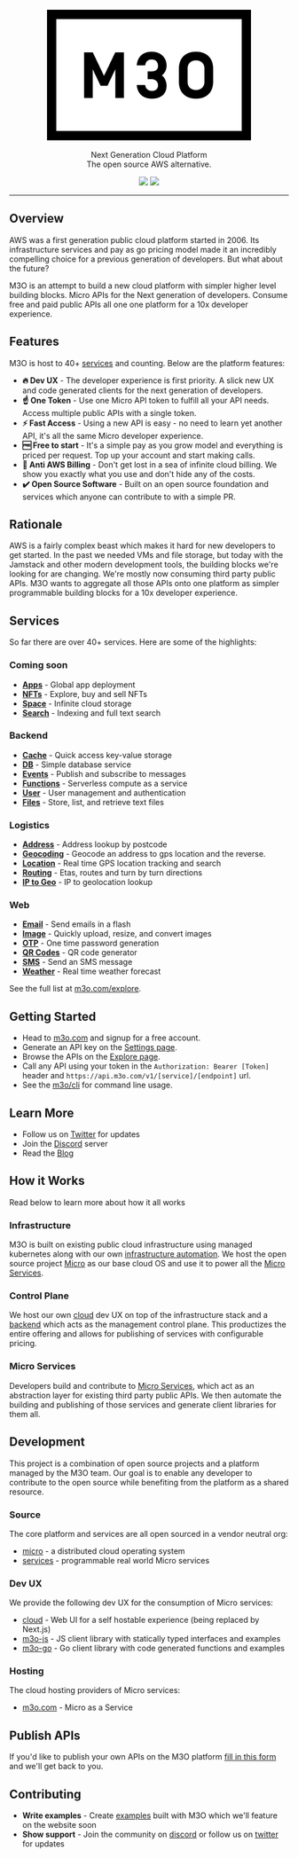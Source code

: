 <p align="center">
	<a href="https://m3o.com" style="color: #333333;">
		<img src="images/m3o.png" />
	</a>
</p>
<p align="center">Next Generation Cloud Platform<br>The open source AWS alternative.</p>
<p align="center">
	<a href="https://discord.gg/TBR9bRjd6Z"><img src="https://img.shields.io/badge/join-discord-purple"></a>
	<a href="https://m3o.com"><img src="https://img.shields.io/badge/signup-now-green"></a>
</p>

---

## Overview

AWS was a first generation public cloud platform started in 2006. Its infrastructure services and pay as go pricing model made it an incredibly 
compelling choice for a previous generation of developers. But what about the future? 

M3O is an attempt to build a new cloud platform with simpler higher level building blocks. Micro APIs for the Next generation of developers. 
Consume free and paid public APIs all one one platform for a 10x developer experience.

## Features

M3O is host to 40+ [services](#services) and counting. Below are the platform features:

- **🔥 Dev UX** - The developer experience is first priority. A slick new UX and code generated clients for the next generation of developers.
- **☝️ One Token** - Use one Micro API token to fulfill all your API needs. Access multiple public APIs with a single token.
- **⚡ Fast Access** - Using a new API is easy - no need to learn yet another API, it's all the same Micro developer experience.
- **🆓 Free to start** - It's a simple pay as you grow model and everything is priced per request. Top up your account and start making calls.
- **🚫 Anti AWS Billing** - Don't get lost in a sea of infinite cloud billing. We show you exactly what you use and don't hide any of the costs.
- **✔️ Open Source Software** - Built on an open source foundation and services which anyone can contribute to with a simple PR.

## Rationale

AWS is a fairly complex beast which makes it hard for new developers to get started. In the past we needed VMs and file storage, but today with the Jamstack 
and other modern development tools, the building blocks we're looking for are changing. We're mostly now consuming third party public APIs. M3O wants to aggregate all those APIs onto one platform as simpler programmable building blocks for a 10x developer experience.

## Services

So far there are over 40+ services. Here are some of the highlights:

### Coming soon

- [**Apps**](https://m3o.com/app) - Global app deployment
- [**NFTs**](https://m3o.com/nft) - Explore, buy and sell NFTs
- [**Space**](https://m3o.com/space) - Infinite cloud storage
- [**Search**](https://m3o.com/search) - Indexing and full text search

### Backend

- [**Cache**](https://m3o.com/cache) - Quick access key-value storage
- [**DB**](https://m3o.com/db) - Simple database service
- [**Events**](https://m3o.com/event) - Publish and subscribe to messages
- [**Functions**](https://m3o.com/function) - Serverless compute as a service
- [**User**](https://m3o.com/user) - User management and authentication
- [**Files**](https://m3o.com/file) - Store, list, and retrieve text files

### Logistics

- [**Address**](https://m3o.com/address) - Address lookup by postcode
- [**Geocoding**](https://m3o.com/geocoding) - Geocode an address to gps location and the reverse.
- [**Location**](https://m3o.com/location) - Real time GPS location tracking and search
- [**Routing**](https://m3o.com/routing) - Etas, routes and turn by turn directions
- [**IP to Geo**](https://m3o.com/ip) - IP to geolocation lookup

### Web

- [**Email**](https://m3o.com/email) - Send emails in a flash
- [**Image**](https://m3o.com/image) - Quickly upload, resize, and convert images
- [**OTP**](https://m3o.com/otp) - One time password generation
- [**QR Codes**](https://m3o.com/qr) - QR code generator
- [**SMS**](https://m3o.com/sms) - Send an SMS message
- [**Weather**](https://m3o.com/weather) - Real time weather forecast

See the full list at [m3o.com/explore](https://m3o.com/explore).

## Getting Started

- Head to [m3o.com](https://m3o.com) and signup for a free account.
- Generate an API key on the [Settings page](https://m3o.com/account/keys).
- Browse the APIs on the [Explore page](https://m3o.com/explore).
- Call any API using your token in the `Authorization: Bearer [Token]` header and `https://api.m3o.com/v1/[service]/[endpoint]` url.
- See the [m3o/cli](cli) for command line usage.

## Learn More

- Follow us on [Twitter](https://twitter.com/m3oservices) for updates
- Join the [Discord](https://discord.gg/TBR9bRjd6Z) server
- Read the [Blog](https://blog.m3o.com)

## How it Works

Read below to learn more about how it all works

### Infrastructure

M3O is built on existing public cloud infrastructure using managed kubernetes along with our own [infrastructure automation](https://github.com/m3o/platform). 
We host the open source project [Micro](https://github.com/micro/micro) as our base cloud OS and use it to power all the [Micro Services](https://github.com/micro/services).

### Control Plane

We host our own [cloud](https://github.com/m3o/cloud) dev UX on top of the infrastructure stack and a [backend](https://github.com/m3o/backend) 
which acts as the management control plane. This productizes the entire offering and allows for publishing of services with configurable pricing.

### Micro Services

Developers build and contribute to [Micro Services](https://github.com/micro/services), which act as an abstraction layer for existing third party 
public APIs. We then automate the building and publishing of those services and generate client libraries for them all. 

## Development

This project is a combination of open source projects and a platform managed by the M3O team. Our goal is to enable any developer to 
contribute to the open source while benefiting from the platform as a shared resource.

### Source

The core platform and services are all open sourced in a vendor neutral org:

- [micro](https://github.com/micro/micro) - a distributed cloud operating system
- [services](https://github.com/micro/services) - programmable real world Micro services

### Dev UX

We provide the following dev UX for the consumption of Micro services:

- [cloud](https://github.com/m3o/cloud) - Web UI for a self hostable experience (being replaced by Next.js)
- [m3o-js](https://github.com/m3o/m3o-js) - JS client library with statically typed interfaces and examples
- [m3o-go](https://github.com/m3o/m3o-go) - Go client library with code generated functions and examples

### Hosting

The cloud hosting providers of Micro services:

- [m3o.com](https://m3o.com) - Micro as a Service

## Publish APIs

If you'd like to publish your own APIs on the M3O platform [fill in this form](https://forms.gle/9SQV6DdLNDzSRQ477) and we'll get back to you.

## Contributing

- **Write examples** - Create [examples](examples) built with M3O which we'll feature on the website soon
- **Show support** - Join the community on [discord](https://discord.gg/TBR9bRjd6Z) or follow us on [twitter](https://twitter.com/m3oservices) for updates
